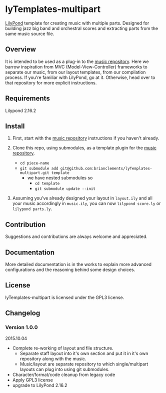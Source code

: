 # lyTemplates-multipart

[LilyPond](http://lilypond.org) template for creating music with multiple parts.
Designed for building jazz big band and orchestral scores and extracting parts
from the same music source file.

## Overview

It is intended to be used as a plug-in to the [music repository][musicrepo].
Here we barrow inspiration from MVC (Model-View-Controller) frameworks to
separate our music, from our layout templates, from our compilation process. If
you're familiar with LilyPond, go at it. Otherwise, head over to that repository
for more explicit instructions.

[musicrepo]: https://github.com/brianclements/lyTemplates-music

## Requirements
Lilypond 2.16.2

## Install

1. First, start with the [music repository][musicrepo] instructions if you
   haven't already.

2. Clone this repo, using submodules, as a template plugin for the [music
   repository][musicrepo].
    * `cd piece-name`
    * `git submodule add git@github.com:brianclements/lyTemplates-multipart.git template`
        * we have nested submodules so
            * `cd template`
            * `git submodule update --init`

3. Assuming you've already designed your layout in `layout.ily` and all your
   music accordingly in `music.ily`, you can now `lilypond score.ly` or
   `lilypond parts.ly`.

## Contribution
Suggestions and contributions are always welcome and appreciated.

## Documentation

More detailed documentation is in the works to explain more advanced
configurations and the reasoning behind some design choices.

## License
lyTemplates-multipart is licensed under the GPL3 license.

## Changelog

### Version 1.0.0

2015.10.04

* Complete re-working of layout and file structure.
    * Separate staff layout into it's own section and put it in it's own
      repository along with the music.
    * Music/layout are separate repository to which single/multipart layouts can
      plug into using git submodules.
* Character/format/code cleanup from legacy code
* Apply GPL3 license
* upgrade to LilyPond 2.16.2
